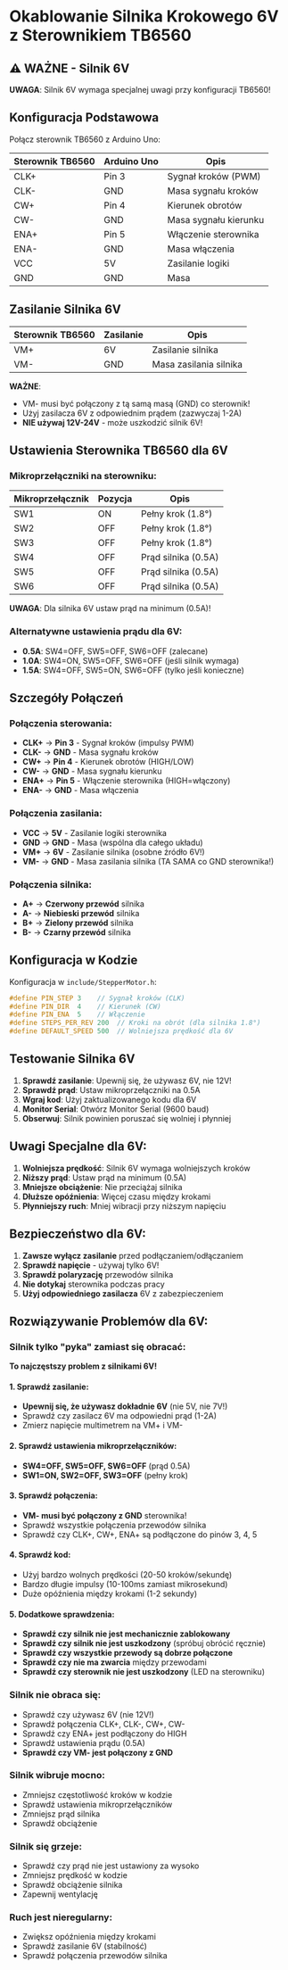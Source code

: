 # Okablowanie Silnika Krokowego 6V z Sterownikiem TB6560

## ⚠️ WAŻNE - Silnik 6V

**UWAGA**: Silnik 6V wymaga specjalnej uwagi przy konfiguracji TB6560!

## Konfiguracja Podstawowa

Połącz sterownik TB6560 z Arduino Uno:

| Sterownik TB6560 | Arduino Uno | Opis                  |
| ---------------- | ----------- | --------------------- |
| CLK+             | Pin 3       | Sygnał kroków (PWM)   |
| CLK-             | GND         | Masa sygnału kroków   |
| CW+              | Pin 4       | Kierunek obrotów      |
| CW-              | GND         | Masa sygnału kierunku |
| ENA+             | Pin 5       | Włączenie sterownika  |
| ENA-             | GND         | Masa włączenia        |
| VCC              | 5V          | Zasilanie logiki      |
| GND              | GND         | Masa                  |

## Zasilanie Silnika 6V

| Sterownik TB6560 | Zasilanie | Opis                   |
| ---------------- | --------- | ---------------------- |
| VM+              | 6V        | Zasilanie silnika      |
| VM-              | GND       | Masa zasilania silnika |

**WAŻNE**:

- VM- musi być połączony z tą samą masą (GND) co sterownik!
- Użyj zasilacza 6V z odpowiednim prądem (zazwyczaj 1-2A)
- **NIE używaj 12V-24V** - może uszkodzić silnik 6V!

## Ustawienia Sterownika TB6560 dla 6V

### Mikroprzełączniki na sterowniku:

| Mikroprzełącznik | Pozycja | Opis                |
| ---------------- | ------- | ------------------- |
| SW1              | ON      | Pełny krok (1.8°)   |
| SW2              | OFF     | Pełny krok (1.8°)   |
| SW3              | OFF     | Pełny krok (1.8°)   |
| SW4              | OFF     | Prąd silnika (0.5A) |
| SW5              | OFF     | Prąd silnika (0.5A) |
| SW6              | OFF     | Prąd silnika (0.5A) |

**UWAGA**: Dla silnika 6V ustaw prąd na minimum (0.5A)!

### Alternatywne ustawienia prądu dla 6V:

- **0.5A**: SW4=OFF, SW5=OFF, SW6=OFF (zalecane)
- **1.0A**: SW4=ON, SW5=OFF, SW6=OFF (jeśli silnik wymaga)
- **1.5A**: SW4=OFF, SW5=ON, SW6=OFF (tylko jeśli konieczne)

## Szczegóły Połączeń

### Połączenia sterowania:

- **CLK+** → **Pin 3** - Sygnał kroków (impulsy PWM)
- **CLK-** → **GND** - Masa sygnału kroków
- **CW+** → **Pin 4** - Kierunek obrotów (HIGH/LOW)
- **CW-** → **GND** - Masa sygnału kierunku
- **ENA+** → **Pin 5** - Włączenie sterownika (HIGH=włączony)
- **ENA-** → **GND** - Masa włączenia

### Połączenia zasilania:

- **VCC** → **5V** - Zasilanie logiki sterownika
- **GND** → **GND** - Masa (wspólna dla całego układu)
- **VM+** → **6V** - Zasilanie silnika (osobne źródło 6V!)
- **VM-** → **GND** - Masa zasilania silnika (TA SAMA co GND sterownika!)

### Połączenia silnika:

- **A+** → **Czerwony przewód** silnika
- **A-** → **Niebieski przewód** silnika
- **B+** → **Zielony przewód** silnika
- **B-** → **Czarny przewód** silnika

## Konfiguracja w Kodzie

Konfiguracja w `include/StepperMotor.h`:

```cpp
#define PIN_STEP 3    // Sygnał kroków (CLK)
#define PIN_DIR  4    // Kierunek (CW)
#define PIN_ENA  5    // Włączenie
#define STEPS_PER_REV 200  // Kroki na obrót (dla silnika 1.8°)
#define DEFAULT_SPEED 500  // Wolniejsza prędkość dla 6V
```

## Testowanie Silnika 6V

1. **Sprawdź zasilanie**: Upewnij się, że używasz 6V, nie 12V!
2. **Sprawdź prąd**: Ustaw mikroprzełączniki na 0.5A
3. **Wgraj kod**: Użyj zaktualizowanego kodu dla 6V
4. **Monitor Serial**: Otwórz Monitor Serial (9600 baud)
5. **Obserwuj**: Silnik powinien poruszać się wolniej i płynniej

## Uwagi Specjalne dla 6V:

1. **Wolniejsza prędkość**: Silnik 6V wymaga wolniejszych kroków
2. **Niższy prąd**: Ustaw prąd na minimum (0.5A)
3. **Mniejsze obciążenie**: Nie przeciążaj silnika
4. **Dłuższe opóźnienia**: Więcej czasu między krokami
5. **Płynniejszy ruch**: Mniej wibracji przy niższym napięciu

## Bezpieczeństwo dla 6V:

1. **Zawsze wyłącz zasilanie** przed podłączaniem/odłączaniem
2. **Sprawdź napięcie** - używaj tylko 6V!
3. **Sprawdź polaryzację** przewodów silnika
4. **Nie dotykaj** sterownika podczas pracy
5. **Użyj odpowiedniego zasilacza** 6V z zabezpieczeniem

## Rozwiązywanie Problemów dla 6V:

### Silnik tylko "pyka" zamiast się obracać:

**To najczęstszy problem z silnikami 6V!**

#### 1. Sprawdź zasilanie:

- **Upewnij się, że używasz dokładnie 6V** (nie 5V, nie 7V!)
- Sprawdź czy zasilacz 6V ma odpowiedni prąd (1-2A)
- Zmierz napięcie multimetrem na VM+ i VM-

#### 2. Sprawdź ustawienia mikroprzełączników:

- **SW4=OFF, SW5=OFF, SW6=OFF** (prąd 0.5A)
- **SW1=ON, SW2=OFF, SW3=OFF** (pełny krok)

#### 3. Sprawdź połączenia:

- **VM- musi być połączony z GND** sterownika!
- Sprawdź wszystkie połączenia przewodów silnika
- Sprawdź czy CLK+, CW+, ENA+ są podłączone do pinów 3, 4, 5

#### 4. Sprawdź kod:

- Użyj bardzo wolnych prędkości (20-50 kroków/sekundę)
- Bardzo długie impulsy (10-100ms zamiast mikrosekund)
- Duże opóźnienia między krokami (1-2 sekundy)

#### 5. Dodatkowe sprawdzenia:

- **Sprawdź czy silnik nie jest mechanicznie zablokowany**
- **Sprawdź czy silnik nie jest uszkodzony** (spróbuj obrócić ręcznie)
- **Sprawdź czy wszystkie przewody są dobrze połączone**
- **Sprawdź czy nie ma zwarcia** między przewodami
- **Sprawdź czy sterownik nie jest uszkodzony** (LED na sterowniku)

### Silnik nie obraca się:

- Sprawdź czy używasz 6V (nie 12V!)
- Sprawdź połączenia CLK+, CLK-, CW+, CW-
- Sprawdź czy ENA+ jest podłączony do HIGH
- Sprawdź ustawienia prądu (0.5A)
- **Sprawdź czy VM- jest połączony z GND**

### Silnik wibruje mocno:

- Zmniejsz częstotliwość kroków w kodzie
- Sprawdź ustawienia mikroprzełączników
- Zmniejsz prąd silnika
- Sprawdź obciążenie

### Silnik się grzeje:

- Sprawdź czy prąd nie jest ustawiony za wysoko
- Zmniejsz prędkość w kodzie
- Sprawdź obciążenie silnika
- Zapewnij wentylację

### Ruch jest nieregularny:

- Zwiększ opóźnienia między krokami
- Sprawdź zasilanie 6V (stabilność)
- Sprawdź połączenia przewodów silnika
